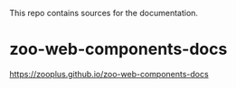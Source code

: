 This repo contains sources for the documentation.

# zoo-web-components-docs
https://zooplus.github.io/zoo-web-components-docs
